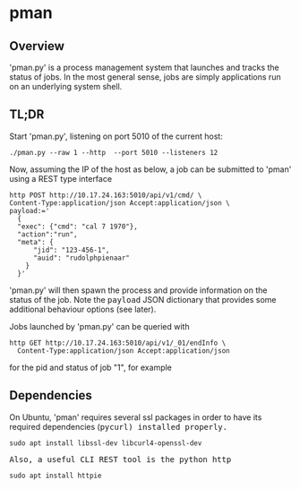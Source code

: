 # pman

## Overview

'pman.py' is a process management system that launches and tracks the status of jobs. In the most general sense, jobs are simply applications run on an underlying system shell.

## TL;DR

Start 'pman.py', listening on port 5010 of the current host:

```
./pman.py --raw 1 --http  --port 5010 --listeners 12
```

Now, assuming the IP of the host as below, a job can be submitted to 'pman' using a REST type interface

```
http POST http://10.17.24.163:5010/api/v1/cmd/ \
Content-Type:application/json Accept:application/json \
payload:='
  {
  "exec": {"cmd": "cal 7 1970"}, 
  "action":"run",
  "meta": {
      "jid": "123-456-1", 
      "auid": "rudolphpienaar"
    }
  }'
```

'pman.py' will then spawn the process and provide information on the status of the job. Note the <tt>payload</tt> JSON dictionary that provides some additional behaviour options (see later).

Jobs launched by 'pman.py' can be queried with

```
http GET http://10.17.24.163:5010/api/v1/_01/endInfo \
  Content-Type:application/json Accept:application/json
```

for the pid and status of job "1", for example

## Dependencies

On Ubuntu, 'pman' requires several ssl packages in order to have its required dependencies (<tt>pycurl<tt>) installed properly.

```
sudo apt install libssl-dev libcurl4-openssl-dev
```

Also, a useful CLI REST tool is the python <tt>http</tt>

```
sudo apt install httpie
```

